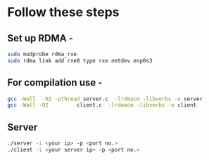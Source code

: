 # Follow these steps 

## Set up RDMA -
```bash
sudo modprobe rdma_rxe
sudo rdma link add rxe0 type rxe netdev enp0s3
```

## For compilation use -

```bash
gcc -Wall  -O2 -pthread server.c  -lrdmacm -libverbs -o server
gcc -Wall -O2         client.c  -lrdmacm -libverbs -o client 
```

## Server 
```bash
./server -i <your ip> -p <port no.>
./client -i <your server ip> -p <port no.>
```


